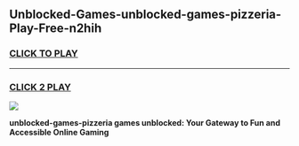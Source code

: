 
## Unblocked-Games-unblocked-games-pizzeria-Play-Free-n2hih
<h3>
<a href="https://premium76.site?title=unblocked-games-pizzeria&ref=18A1">CLICK TO PLAY</a></h3>
<hr>

<h3>
<a href="https://premium76.site?title=unblocked-games-pizzeria&ref=18A1">CLICK 2 PLAY</a>
  
</h3>

<a href="https://premium76.site?title=unblocked-games-pizzeria&ref=18A1"><img src="https://clearcache.store/games.png"></a>


**unblocked-games-pizzeria games unblocked: Your Gateway to Fun and Accessible Online Gaming**

